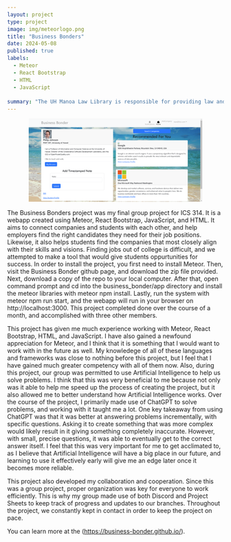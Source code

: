 ```yaml
---
layout: project
type: project
image: img/meteorlogo.png
title: "Business Bonders"
date: 2024-05-08
published: true
labels:
  - Meteor
  - React Bootstrap
  - HTML
  - JavaScript

summary: "The UH Manoa Law Library is responsible for providing law and prelaw students with the necessary tools for success." 
---
```


<div style="text-align: center;">
  <img class="img-fluid" src="../img/businessbonderspic.png" style="max-width: 80%;" />
</div>

The Business Bonders project was my final group project for ICS 314. It is a webapp created using Meteor, React Bootstrap, JavaScript, and HTML. It aims to connect companies and students with each other, and help employers find the right candidates they need for their job positions. Likewise, it also helps students find the companies that most closely align with their skills and visions. Finding jobs out of college is difficult, and we attempted to make a tool that would give students oppurtunities for success. In order to install the project, you first need to install Meteor. Then, visit the Business Bonder github page, and  download the zip file provided. Next, download a copy of the repo to your local computer. After that, open command prompt and cd into the business_bonder/app directory and install the meteor libraries with meteor npm install. Lastly, run the system with meteor npm run start, and the webapp will run in your browser on http://localhost:3000. This project completed done over the course of a month, and accomplished with three other members. 

This project has given me much experience working with Meteor, React Bootstrap, HTML, and JavaScript. I have also gained a newfound appreciation for Meteor, and I think that it is something that I would want to work with in the future as well. My knowledege of all of these languages and frameworks was close to nothing before this project, but I feel that I have gained much greater competency with all of them now. Also, during this project, our group was permitted to use Artificial Intelligence to help us solve problems. I think that this was very beneficial to me because not only was it able to help me speed up the process of creating the project, but it also allowed me to better understand how Artificial Intelligence works. Over the course of the project, I primarily made use of ChatGPT to solve problems, and working with it taught me a lot. One key takeaway from using ChatGPT was that it was better at answering problems incrementally, with specific questions. Asking it to create something that was more complex would likely result in it giving something completely inaccurate. However, with small, precise questions, it was able to eventually get to the correct answer itself. I feel that this was very important for me to get acclimated to, as I believe that Artificial Intelligence will have a big place in our future, and learning to use it effectively early will give me an edge later once it becomes more reliable. 

This project also developed my collaboration and cooperation. Since this was a group project, proper organization was key for everyone to work efficiently. This is why my group made use of both Discord and Project Sheets to keep track of progress and updates to our branches. Throughout the project, we constantly kept in contact in order to keep the project on pace. 

You can learn more at the (https://business-bonder.github.io/).
